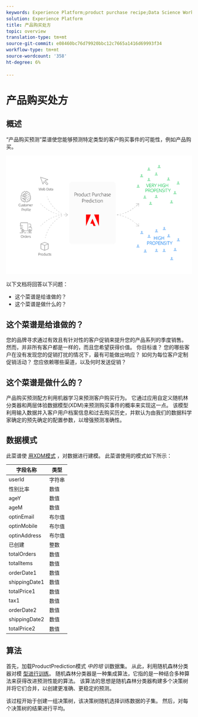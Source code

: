 ```yaml
---
keywords: Experience Platform;product purchase recipe;Data Science Workspace;popular topics
solution: Experience Platform
title: 产品购买处方
topic: overview
translation-type: tm+mt
source-git-commit: e08460bc76d79920bbc12c7665a1416d69993f34
workflow-type: tm+mt
source-wordcount: '358'
ht-degree: 6%

---
```



# 产品购买处方

## 概述

“产品购买预测”菜谱使您能够预测特定类型的客户购买事件的可能性，例如产品购买。

![](../images/pre-built-recipes/ppp_bigpicture.png)

以下文档将回答以下问题：
* 这个菜谱是给谁做的？
* 这个菜谱是做什么的？

## 这个菜谱是给谁做的？

您的品牌寻求通过有效且有针对性的客户促销来提升您的产品系列的季度销售。 然而，并非所有客户都是一样的，而且您希望获得价值。 你目标谁？ 您的哪些客户在没有发现您的促销打扰的情况下，最有可能做出响应？ 如何为每位客户定制促销活动？ 您应依赖哪些渠道，以及何时发送促销？

## 这个菜谱是做什么的？

产品购买预测配方利用机器学习来预测客户购买行为。 它通过应用自定义随机林分类器和两层体验数据模型(XDM)来预测购买事件的概率来实现这一点。 该模型利用输入数据并入客户用户档案信息和过去购买历史，并默认为由我们的数据科学家确定的预先确定的配置参数，以增强预测准确性。

## 数据模式

此菜谱使 [用XDM模式](../../xdm/home.md) ，对数据进行建模。 此菜谱使用的模式如下所示：

| 字段名称 | 类型 |
--- | ---
| userId | 字符串 |
| 性别比率 | 数值 |
| ageY | 数值 |
| ageM | 数值 |
| optinEmail | 布尔值 |
| optinMobile | 布尔值 |
| optinAddress | 布尔值 |
| 已创建 | 整数 |
| totalOrders | 数值 |
| totalItems | 数值 |
| orderDate1 | 数值 |
| shippingDate1 | 数值 |
| totalPrice1 | 数值 |
| tax1 | 数值 |
| orderDate2 | 数值 |
| shippingDate2 | 数值 |
| totalPrice2 | 数值 |


## 算法

首先，加载ProductPrediction模式 *中的培* 训数据集。 从此，利用随机森林分类器对模 [型进行训练](https://scikit-learn.org/stable/modules/generated/sklearn.ensemble.RandomForestClassifier.html)。 随机森林分类器是一种集成算法，它指的是一种结合多种算法来获得改进预测性能的算法。 该算法的思想是随机森林分类器构建多个决策树并将它们合并，以创建更准确、更稳定的预测。

该过程开始于创建一组决策树，该决策树随机选择训练数据的子集。 然后，对每个决策树的结果进行平均。